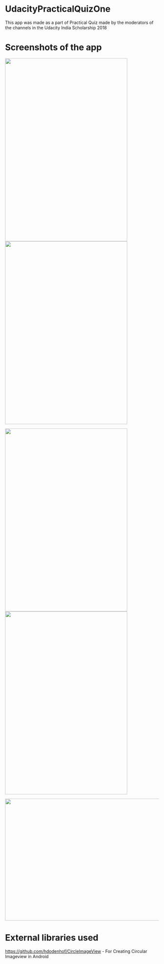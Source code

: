 # UdacityPracticalQuizOne
This app was made as a part of Practical Quiz made by the moderators of the channels in the Udacity India Scholarship 2018

# Screenshots of the app
<img src="https://user-images.githubusercontent.com/26019750/39086618-e33eb47a-45b1-11e8-94d5-0fec66c330b8.png" width="400" height="600">  <img src="https://user-images.githubusercontent.com/26019750/39086620-e578affc-45b1-11e8-961a-28f4594ea049.png" width="400" height="600">

<img src="https://user-images.githubusercontent.com/26019750/39086621-e8c915fc-45b1-11e8-8d42-a7099945dcdb.png" width="400" height="600">  <img src="https://user-images.githubusercontent.com/26019750/39086622-e92f6cbc-45b1-11e8-919b-e4d8a21d0bcd.png" width="400" height="600">

<img src="https://user-images.githubusercontent.com/26019750/39086623-eb4ceea2-45b1-11e8-95ef-af362c445084.png" width="700" height="400">

# External libraries used
https://github.com/hdodenhof/CircleImageView - For Creating Circular Imageview in Android
